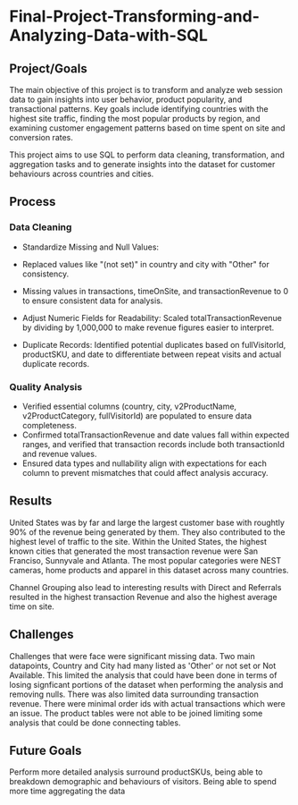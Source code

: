# Final-Project-Transforming-and-Analyzing-Data-with-SQL

## Project/Goals
The main objective of this project is to transform and analyze web session data to gain insights into user behavior, product popularity, and transactional patterns. Key goals include identifying countries with the highest site traffic, finding the most popular products by region, and examining customer engagement patterns based on time spent on site and conversion rates.

This project aims to use SQL to perform data cleaning, transformation, and aggregation tasks and to generate insights into the dataset for customer behaviours across countries and cities. 

## Process
### Data Cleaning
- Standardize Missing and Null Values:
-    Replaced values like "(not set)" in country and city with "Other" for consistency.
-    Missing values in transactions, timeOnSite, and transactionRevenue to 0 to ensure consistent data for analysis.

- Adjust Numeric Fields for Readability: Scaled totalTransactionRevenue by dividing by 1,000,000 to make revenue figures easier to interpret.

- Duplicate Records: Identified potential duplicates based on fullVisitorId, productSKU, and date to differentiate between repeat visits and actual duplicate records.

### Quality Analysis
- Verified essential columns (country, city, v2ProductName, v2ProductCategory, fullVisitorId) are populated to ensure data completeness.
- Confirmed totalTransactionRevenue and date values fall within expected ranges, and verified that transaction records include both transactionId and revenue values.
- Ensured data types and nullability align with expectations for each column to prevent mismatches that could affect analysis accuracy.
## Results
United States was by far and large the largest customer base with roughtly 90% of the revenue being generated by them. They also contributed to the highest level of traffic to the site. Within the United States, the highest known cities that generated the most transaction revenue were San Franciso, Sunnyvale and Atlanta. The most popular categories were NEST cameras, home products and apparel in this dataset across many countries. 

Channel Grouping also lead to interesting results with Direct and Referrals resulted in the highest transaction Revenue and also the highest average time on site. 
## Challenges 
Challenges that were face were significant missing data. Two main datapoints, Country and City had many listed as 'Other' or not set or Not Available. This limited the analysis that could have been done in terms of losing signficant portions of the dataset when performing the analysis and removing nulls. 
There was also limited data surrounding transaction revenue. There were minimal order ids with actual transactions which were an issue. The product tables were not able to be joined limiting some analysis that could be done connecting tables. 

## Future Goals
Perform more detailed analysis surround productSKUs, being able to breakdown demographic and behaviours of visitors. Being able to spend more time aggregating the data
